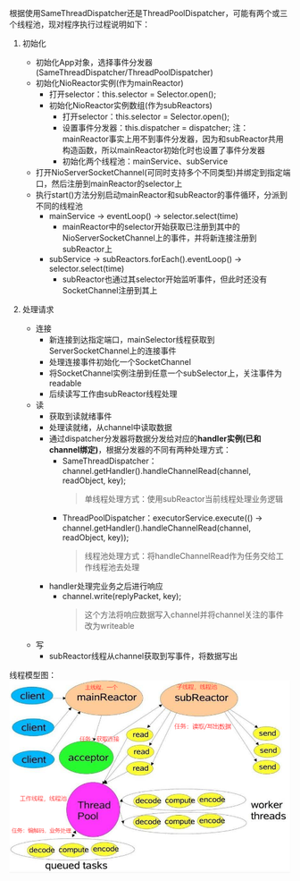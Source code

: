 

根据使用SameThreadDispatcher还是ThreadPoolDispatcher，可能有两个或三个线程池，现对程序执行过程说明如下：

1. 初始化
   * 初始化App对象，选择事件分发器(SameThreadDispatcher/ThreadPoolDispatcher)
   * 初始化NioReactor实例(作为mainReactor)
     - 打开selector：this.selector = Selector.open();
     - 初始化NioReactor实例数组(作为subReactors)
       - 打开selector：this.selector = Selector.open();
       - 设置事件分发器：this.dispatcher = dispatcher; 注：mainReactor事实上用不到事件分发器，因为和subReactor共用构造函数，所以mainReactor初始化时也设置了事件分发器
       - 初始化两个线程池：mainService、subService
   * 打开NioServerSocketChannel(可同时支持多个不同类型)并绑定到指定端口，然后注册到mainReactor的selector上
   * 执行start()方法分别启动mainReactor和subReactor的事件循环，分派到不同的线程池
     -  mainService
         -> eventLoop()
          -> selector.select(time)
        - mainReactor中的selector开始获取已注册到其中的NioServerSocketChannel上的事件，并将新连接注册到subReactor上
     -  subService
         -> subReactors.forEach().eventLoop()
          -> selector.select(time)
        - subReactor也通过其selector开始监听事件，但此时还没有SocketChannel注册到其上

2. 处理请求
   * 连接
     - 新连接到达指定端口，mainSelector线程获取到ServerSocketChannel上的连接事件
     - 处理连接事件初始化一个SocketChannel
     - 将SocketChannel实例注册到任意一个subSelector上，关注事件为readable
     - 后续读写工作由subReactor线程处理
   * 读
     - 获取到读就绪事件
     - 处理读就绪，从channel中读取数据
     - 通过dispatcher分发器将数据分发给对应的**handler实例(已和channel绑定)**，根据分发器的不同有两种处理方式：
       - SameThreadDispatcher：channel.getHandler().handleChannelRead(channel, readObject, key);
         > 单线程处理方式：使用subReactor当前线程处理业务逻辑
       - ThreadPoolDispatcher：executorService.execute(() -> channel.getHandler().handleChannelRead(channel, readObject, key));
         > 线程池处理方式：将handleChannelRead作为任务交给工作线程池去处理
     - handler处理完业务之后进行响应
       - channel.write(replyPacket, key);
         > 这个方法将响应数据写入channel并将channel关注的事件改为writeable
   * 写
     - subReactor线程从channel获取到写事件，将数据写出

线程模型图：
![主从reactor线程模型.png](../etc/主从reactor多线程.png)






















